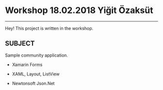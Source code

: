 # Workshop 18.02.2018 Yiğit Özaksüt
- - - - - - - -

Hey! This project is written in the workshop.

## SUBJECT

 Sample community application.

* Xamarin Forms

* XAML, Layout, ListView

* Newtonsoft Json.Net
